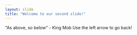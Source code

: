 ```yaml
---
layout: slide
title: "Welcome to our second slide!"
---
```

"As above, so below" - King Mob
Use the left arrow to go back!
